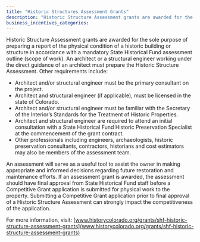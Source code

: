 ```yaml
---
title: "Historic Structures Assessment Grants"
description: "Historic Structure Assessment grants are awarded for the sole purpose of preparing a report of the physical condition of a historic building or structure in accordance with a mandatory State Historical Fund assessment outline (scope of work). An architect or a structural engineer working under the direct guidance of an architect must prepare the Historic Structure Assessment."
business_incentives_categories:
---
```


Historic Structure Assessment grants are awarded for the sole purpose of preparing a report of the physical condition of a historic building or structure in accordance with a mandatory State Historical Fund assessment outline (scope of work). An architect or a structural engineer working under the direct guidance of an architect must prepare the Historic Structure Assessment. Other requirements include:

  * Architect and/or structural engineer must be the primary consultant on the project.
  * Architect and structural engineer (if applicable), must be licensed in the state of Colorado.
  * Architect and/or structural engineer must be familiar with the Secretary of the Interior’s Standards for the Treatment of Historic Properties.
  * Architect and structural engineer are required to attend an initial consultation with a State Historical Fund Historic Preservation Specialist at the commencement of the grant contract.
  * Other professionals including engineers, archaeologists, historic preservation consultants, contractors, historians and cost estimators may also be members of the assessment team.

An assessment will serve as a useful tool to assist the owner in making appropriate and informed decisions regarding future restoration and maintenance efforts. If an assessment grant is awarded, the assessment should have final approval from State Historical Fund staff before a Competitive Grant application is submitted for physical work to the property. Submitting a Competitive Grant application prior to final approval of a Historic Structure Assessment can strongly impact the competitiveness of the application.

For more information, visit: [www.historycolorado.org/grants/shf-historic-structure-assessment-grants](www.historycolorado.org/grants/shf-historic-structure-assessment-grants)
